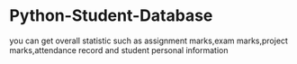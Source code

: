 # Python-Student-Database
you can get overall statistic such as assignment marks,exam marks,project marks,attendance record and student personal information
